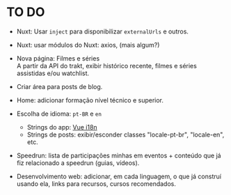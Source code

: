 # TO DO

* Nuxt: Usar `inject` para disponibilizar `externalUrls` e outros.

* Nuxt: usar módulos do Nuxt: axios, (mais algum?)

* Nova página: Filmes e séries  
A partir da API do trakt, exibir histórico recente, filmes e séries assistidas e/ou watchlist.  

* Criar área para posts de blog.

* Home: adicionar formação nível técnico e superior.

* Escolha de idioma: `pt-BR` e `en`
	* Strings do app: [Vue i18n](https://kazupon.github.io/vue-i18n/)
	* Strings de posts: exibir/esconder classes "locale-pt-br", "locale-en", etc.

* Speedrun: lista de participações minhas em eventos + conteúdo que já fiz relacionado a speedrun (guias, vídeos).

* Desenvolvimento web: adicionar, em cada linguagem, o que já construí usando ela, links para recursos, cursos recomendados. 
